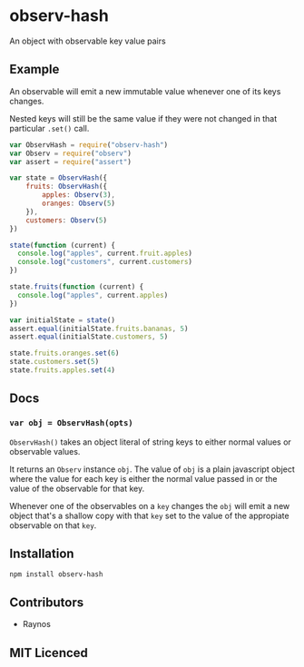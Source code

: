 # observ-hash

<!--
    [![build status][1]][2]
    [![NPM version][3]][4]
    [![Coverage Status][5]][6]
    [![gemnasium Dependency Status][7]][8]
    [![Davis Dependency status][9]][10]
-->

<!-- [![browser support][11]][12] -->

An object with observable key value pairs

## Example

An observable will emit a new immutable value whenever one of
  its keys changes.

Nested keys will still be the same value if they were not changed
  in that particular `.set()` call.

```js
var ObservHash = require("observ-hash")
var Observ = require("observ")
var assert = require("assert")

var state = ObservHash({
    fruits: ObservHash({
        apples: Observ(3),
        oranges: Observ(5)
    }),
    customers: Observ(5)
})

state(function (current) {
  console.log("apples", current.fruit.apples)
  console.log("customers", current.customers)
})

state.fruits(function (current) {
  console.log("apples", current.apples)
})

var initialState = state()
assert.equal(initialState.fruits.bananas, 5)
assert.equal(initialState.customers, 5)

state.fruits.oranges.set(6)
state.customers.set(5)
state.fruits.apples.set(4)
```

## Docs

### `var obj = ObservHash(opts)`

`ObservHash()` takes an object literal of string keys to either
  normal values or observable values.

It returns an `Observ` instance `obj`. The value of `obj` is 
  a plain javascript object where the value for each key is either
  the normal value passed in or the value of the observable for
  that key. 

Whenever one of the observables on a `key` changes the `obj` will
  emit a new object that's a shallow copy with that `key` set to
  the value of the appropiate observable on that `key`.

## Installation

`npm install observ-hash`

## Contributors

 - Raynos

## MIT Licenced

  [1]: https://secure.travis-ci.org/Raynos/observ-hash.png
  [2]: https://travis-ci.org/Raynos/observ-hash
  [3]: https://badge.fury.io/js/observ-hash.png
  [4]: https://badge.fury.io/js/observ-hash
  [5]: https://coveralls.io/repos/Raynos/observ-hash/badge.png
  [6]: https://coveralls.io/r/Raynos/observ-hash
  [7]: https://gemnasium.com/Raynos/observ-hash.png
  [8]: https://gemnasium.com/Raynos/observ-hash
  [9]: https://david-dm.org/Raynos/observ-hash.png
  [10]: https://david-dm.org/Raynos/observ-hash
  [11]: https://ci.testling.com/Raynos/observ-hash.png
  [12]: https://ci.testling.com/Raynos/observ-hash
